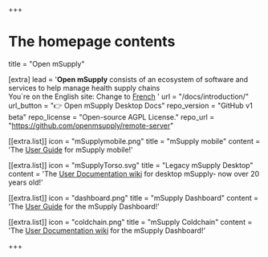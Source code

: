 +++


# The homepage contents
title = "Open mSupply"

[extra]
lead = '<b>Open mSupply</b> consists of an ecosystem of software and services to help manage health supply chains</br>You`re on the English site: Change to  <a href="/fr">French</a> '
url = "/docs/introduction/"
url_button = "👉 Open mSupply Desktop Docs"
repo_version = "GitHub v1 beta"
repo_license = "Open-source AGPL License."
repo_url = "https://github.com/openmsupply/remote-server"


[[extra.list]]
icon = "mSupplymobile.png"
title = "mSupply mobile"
content = 'The <a href="https://wiki.msupply.foundation/en:mobile">User Guide</a> for mSupply mobile!'

[[extra.list]]
icon = "mSupplyTorso.svg"
title = "Legacy mSupply Desktop"
content = 'The <a href="https://docs.msupply.org.nz/">User Documentation wiki</a> for desktop mSupply- now over 20 years old!'

[[extra.list]]
icon = "dashboard.png"
title = "mSupply Dashboard"
content = 'The <a href="https://wiki.msupply.foundation/en:dashboard/">User Guide</a> for the mSupply Dashboard!'

[[extra.list]]
icon = "coldchain.png"
title = "mSupply Coldchain"
content = 'The <a href="https://wiki.msupply.foundation/en:cold_chain:start/">User Documentation wiki</a> for the mSupply Dashboard!'

+++
